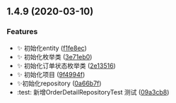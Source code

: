 ## 1.4.9 (2020-03-10)


### Features

* :sparkles: 初始化entity ([f1fe8ec](https://github.com/jason-live/scloud-order/commit/f1fe8eccc1c98426ba13fa161da92300e53a920f))
* :sparkles: 初始化枚举类 ([3e71eb0](https://github.com/jason-live/scloud-order/commit/3e71eb06ae86f60dba921f65ef5c1b5fb19d152f))
* :sparkles: 初始化订单状态枚举类 ([2e13516](https://github.com/jason-live/scloud-order/commit/2e1351620cb015700b22d6539cef8e7a62ed3f87))
* :sparkles: 初始化项目 ([9f4994f](https://github.com/jason-live/scloud-order/commit/9f4994f7ae8b1e97426871412babb104f514bf2a))
* :sparkles:初始化repository ([0a66b7f](https://github.com/jason-live/scloud-order/commit/0a66b7f49a7ab59e7b4146020671d78d66707247))
* :test: 新增OrderDetailRepositoryTest 测试 ([09a3cb8](https://github.com/jason-live/scloud-order/commit/09a3cb82ddf3a2dd1344948ae6ac33a39a620d78))




